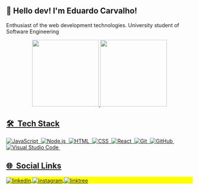 ## 👋 Hello dev! I'm Eduardo Carvalho!
Enthusiast of the web development technologies. University student of Software Engineering
<div align="center">
  <a href="https://github.com/ducarv">
  <img height="180em" src="https://github-readme-stats.vercel.app/api?username=ducarv&show_icons=true&theme=github_dark&include_all_commits=true&count_private=true"/>
  <img height="180em" src="https://github-readme-stats.vercel.app/api/top-langs/?username=ducarv&layout=compact&langs_count=7&theme=github_dark"/>
</div>

  ## 🛠 &nbsp;Tech Stack

![JavaScript](https://img.shields.io/badge/-JavaScript-05122A?style=flat&logo=javascript)&nbsp;
![Node.js](https://img.shields.io/badge/-Node.js-05122A?style=flat&logo=node.js)&nbsp;
![HTML](https://img.shields.io/badge/-HTML-05122A?style=flat&logo=HTML5)&nbsp;
![CSS](https://img.shields.io/badge/-CSS-05122A?style=flat&logo=CSS3&logoColor=1572B6)&nbsp;
![React](https://img.shields.io/badge/-React-05122A?style=flat&logo=react)&nbsp;
![Git](https://img.shields.io/badge/-Git-05122A?style=flat&logo=git)&nbsp;
![GitHub](https://img.shields.io/badge/-GitHub-05122A?style=flat&logo=github)&nbsp;
![Visual Studio Code](https://img.shields.io/badge/-Visual%20Studio%20Code-05122A?style=flat&logo=visual-studio-code&logoColor=007ACC)&nbsp;

## 🌐 &nbsp;Social Links

<p align="left" style="background:yellow">
<a href="https://www.linkedin.com/in/ducarvalho-dev/" target="_blank">
  <img align="center" src="https://img.shields.io/badge/-ducarv-05122A?style=flat&logo=linkedin" alt="linkedin"/>
</a>
<a href="https://www.instagram.com/ducarv.dev/" target="_blank">
 <img align="center" src="https://img.shields.io/badge/-ducarv-05122A?style=flat&logo=instagram" alt="instagram"/>
</a>
<a href="https://linktr.ee/ducarv" target="_blank">
 <img align="center" src="https://img.shields.io/badge/-ducarv-05122A?style=flat&logo=linktree" alt="linktree"/>
</a>
</p>
